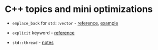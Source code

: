 # C++ topics and mini optimizations

* `emplace_back` for `std::vector` - [reference](https://en.cppreference.com/w/cpp/container/vector/emplace_back), [example](https://stackoverflow.com/questions/48630349/how-do-i-create-multiple-c-threads-without-blocking-the-main-thread-using-join)

* `explicit` keyword - [reference](https://stackoverflow.com/questions/121162/what-does-the-explicit-keyword-mean)

* `std::thread` - [notes](topics/threads.md)
